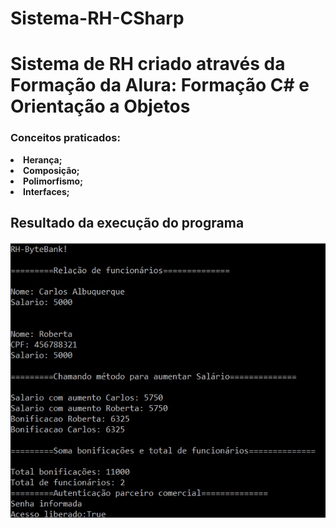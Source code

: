 # Sistema-RH-CSharp
<h1> <strong>Sistema de RH criado através da Formação da Alura: Formação C# e Orientação a Objetos<strong></h1>

<h3>Conceitos praticados:</h3>
<li>Herança;
<li>Composição;
<li>Polimorfismo;
<li>Interfaces;

<h2> Resultado da execução do programa</h2>

<img src="https://github.com/aremartins/Sistema-RH-CSharp/blob/main/program.jpg"/>
